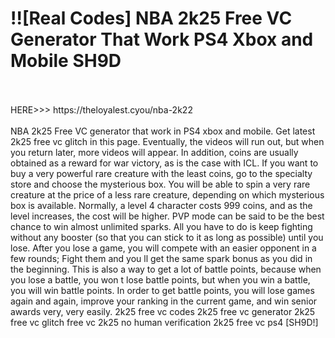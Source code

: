 # !![Real Codes] NBA 2k25 Free VC Generator That Work PS4 Xbox and Mobile SH9D
<br>
<br>HERE>>> https://theloyalest.cyou/nba-2k22
<br>
<br>NBA 2k25 Free VC generator that work in PS4 xbox and mobile. Get latest 2k25 free vc glitch in this page. Eventually, the videos will run out, but when you return later, more videos will appear. In addition, coins are usually obtained as a reward for war victory, as is the case with ICL. If you want to buy a very powerful rare creature with the least coins, go to the specialty store and choose the mysterious box. You will be able to spin a very rare creature at the price of a less rare creature, depending on which mysterious box is available. Normally, a level 4 character costs 999 coins, and as the level increases, the cost will be higher. PVP mode can be said to be the best chance to win almost unlimited sparks. All you have to do is keep fighting without any booster (so that you can stick to it as long as possible) until you lose. After you lose a game, you will compete with an easier opponent in a few rounds; Fight them and you ll get the same spark bonus as you did in the beginning. This is also a way to get a lot of battle points, because when you lose a battle, you won t lose battle points, but when you win a battle, you will win battle points. In order to get battle points, you will lose games again and again, improve your ranking in the current game, and win senior awards very, very easily. 2k25 free vc codes 2k25 free vc generator 2k25 free vc glitch free vc 2k25 no human verification 2k25 free vc ps4 [SH9D!]
<br>
<br>
